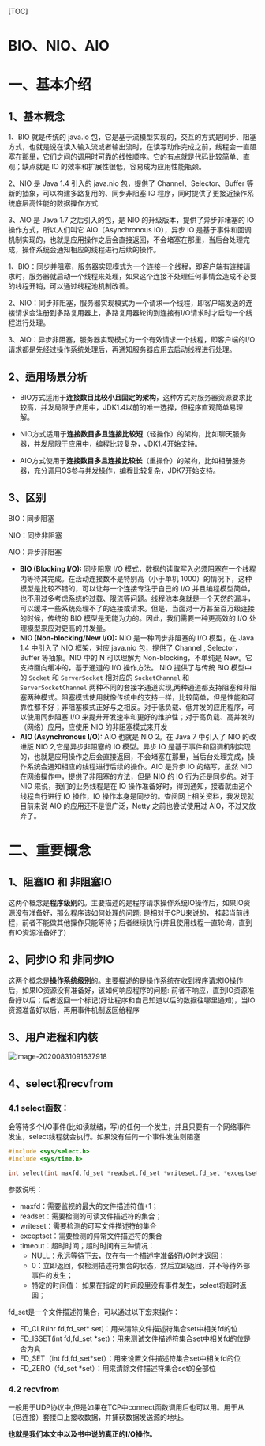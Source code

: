 [TOC]

#  BIO、NIO、AIO

# 一、基本介绍

## 1、基本概念

1、BIO 就是传统的 java.io 包，它是基于流模型实现的，交互的方式是同步、阻塞方式，也就是说在读入输入流或者输出流时，在读写动作完成之前，线程会一直阻塞在那里，它们之间的调用时可靠的线性顺序。它的有点就是代码比较简单、直观；缺点就是 IO 的效率和扩展性很低，容易成为应用性能瓶颈。

2、NIO 是 Java 1.4 引入的 java.nio 包，提供了 Channel、Selector、Buffer 等新的抽象，可以构建多路复用的、同步非阻塞 IO 程序，同时提供了更接近操作系统底层高性能的数据操作方式

3、AIO 是 Java 1.7 之后引入的包，是 NIO 的升级版本，提供了异步非堵塞的 IO 操作方式，所以人们叫它 AIO（Asynchronous IO），异步 IO 是基于事件和回调机制实现的，也就是应用操作之后会直接返回，不会堵塞在那里，当后台处理完成，操作系统会通知相应的线程进行后续的操作。



1、BIO：同步并阻塞，服务器实现模式为一个连接一个线程，即客户端有连接请求时，服务器就启动一个线程来处理，如果这个连接不处理任何事情会造成不必要的线程开销，可以通过线程池机制改善。

2、NIO：同步非阻塞，服务器实现模式为一个请求一个线程，即客户端发送的连接请求会注册到多路复用器上，多路复用器轮询到连接有I/O请求时才启动一个线程进行处理。

3、AIO：异步非阻塞，服务器实现模式为一个有效请求一个线程，即客户端的I/O请求都是先经过操作系统处理后，再通知服务器应用去启动线程进行处理。

## 2、适用场景分析

- BIO方式适用于**连接数目比较小且固定的架构**，这种方式对服务器资源要求比较高，并发局限于应用中，JDK1.4以前的唯一选择，但程序直观简单易理解。

- NIO方式适用于**连接数目多且连接比较短**（轻操作）的架构，比如聊天服务器，并发局限于应用中，编程比较复杂，JDK1.4开始支持。

- AIO方式使用于**连接数目多且连接比较长**（重操作）的架构，比如相册服务器，充分调用OS参与并发操作，编程比较复杂，JDK7开始支持。



## 3、区别

BIO：同步阻塞

NIO：同步非阻塞

AIO：异步非阻塞

- **BIO (Blocking I/O):** 同步阻塞 I/O 模式，数据的读取写入必须阻塞在一个线程内等待其完成。在活动连接数不是特别高（小于单机 1000）的情况下，这种模型是比较不错的，可以让每一个连接专注于自己的 I/O 并且编程模型简单，也不用过多考虑系统的过载、限流等问题。线程池本身就是一个天然的漏斗，可以缓冲一些系统处理不了的连接或请求。但是，当面对十万甚至百万级连接的时候，传统的 BIO 模型是无能为力的。因此，我们需要一种更高效的 I/O 处理模型来应对更高的并发量。
- **NIO (Non-blocking/New I/O):** NIO 是一种同步非阻塞的 I/O 模型，在 Java 1.4 中引入了 NIO 框架，对应 java.nio 包，提供了 Channel , Selector，Buffer 等抽象。NIO 中的 N 可以理解为 Non-blocking，不单纯是 New。它支持面向缓冲的，基于通道的 I/O 操作方法。 NIO 提供了与传统 BIO 模型中的 `Socket` 和 `ServerSocket` 相对应的 `SocketChannel` 和 `ServerSocketChannel` 两种不同的套接字通道实现,两种通道都支持阻塞和非阻塞两种模式。阻塞模式使用就像传统中的支持一样，比较简单，但是性能和可靠性都不好；非阻塞模式正好与之相反。对于低负载、低并发的应用程序，可以使用同步阻塞 I/O 来提升开发速率和更好的维护性；对于高负载、高并发的（网络）应用，应使用 NIO 的非阻塞模式来开发
- **AIO (Asynchronous I/O):** AIO 也就是 NIO 2。在 Java 7 中引入了 NIO 的改进版 NIO 2,它是异步非阻塞的 IO 模型。异步 IO 是基于事件和回调机制实现的，也就是应用操作之后会直接返回，不会堵塞在那里，当后台处理完成，操作系统会通知相应的线程进行后续的操作。AIO 是异步 IO 的缩写，虽然 NIO 在网络操作中，提供了非阻塞的方法，但是 NIO 的 IO 行为还是同步的。对于 NIO 来说，我们的业务线程是在 IO 操作准备好时，得到通知，接着就由这个线程自行进行 IO 操作，IO 操作本身是同步的。查阅网上相关资料，我发现就目前来说 AIO 的应用还不是很广泛，Netty 之前也尝试使用过 AIO，不过又放弃了。



# 二、重要概念

## 1、阻塞IO 和 非阻塞IO

这两个概念是**程序级别**的。主要描述的是程序请求操作系统IO操作后，如果IO资源没有准备好，那么程序该如何处理的问题: 是相对于CPU来说的， 挂起当前线程，前者不能做其他操作只能等待；后者继续执行(并且使用线程一直轮询，直到有IO资源准备好了)

## 2、同步IO 和 非同步IO

这两个概念是**操作系统级别**的。主要描述的是操作系统在收到程序请求IO操作后，如果IO资源没有准备好，该如何响应程序的问题: 前者不响应，直到IO资源准备好以后；后者返回一个标记(好让程序和自己知道以后的数据往哪里通知)，当IO资源准备好以后，再用事件机制返回给程序



## 3、用户进程和内核

![image-20200831091637918](https://gitee.com/BlacksJack/picture-bed/raw/master/img/20200910164826.png)



## 4、select和recvfrom

### 4.1 select函数：

会等待多个I/O事件(比如读就绪，写)的任何一个发生，并且只要有一个网络事件发生，select线程就会执行。如果没有任何一个事件发生则阻塞

```c++
#include <sys/select.h>
#include <sys/time.h>

int select(int maxfd,fd_set *readset,fd_set *writeset,fd_set *exceptset,const struct timeval *timeout)
```

参数说明：

- maxfd：需要监视的最大的文件描述符值+1；
- readset：需要检测的可读文件描述符的集合；
- writeset：需要检测的可写文件描述符的集合
- exceptset：需要检测的异常文件描述符的集合
- timeout：超时时间；超时时间有三种情况：
  - NULL：永远等待下去，仅在有一个描述字准备好I/O时才返回；
  - 0：立即返回，仅检测描述符集合的状态，然后立即返回，并不等待外部事件的发生；
  - 特定的时间值： 如果在指定的时间段里没有事件发生，select将超时返回；



fd_set是一个文件描述符集合，可以通过以下宏来操作：

- FD_CLR(inr fd,fd_set* set)：用来清除文件描述符集合set中相关fd的位
- FD_ISSET(int fd,fd_set *set)：用来测试文件描述符集合set中相关fd的位是否为真
- FD_SET（int fd,fd_set*set）：用来设置文件描述符集合set中相关fd的位
- FD_ZERO（fd_set *set）：用来清除文件描述符集合set的全部位



### 4.2 recvfrom

一般用于UDP协议中,但是如果在TCP中connect函数调用后也可以用。用于从（已连接）套接口上接收数据，并捕获数据发送源的地址。

**也就是我们本文中以及书中说的真正的I/O操作。**


















